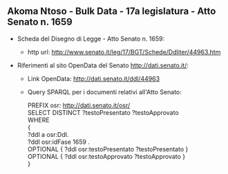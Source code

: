 ## Akoma Ntoso - Bulk Data - 17a legislatura - Atto Senato n. 1659 ##

* Scheda del Disegno di Legge - Atto Senato n. 1659:
	* http url: http://www.senato.it/leg/17/BGT/Schede/Ddliter/44963.htm

* Riferimenti al sito OpenData del Senato http://dati.senato.it/:
	* Link OpenData: http://dati.senato.it/ddl/44963
	* Query SPARQL per i documenti relativi all'Atto Senato:

        PREFIX osr: <http://dati.senato.it/osr/>  
		SELECT DISTINCT ?testoPresentato ?testoApprovato  
		WHERE  
		{  
		    ?ddl a osr:Ddl.  
		    ?ddl osr:idFase 1659 .  
		    OPTIONAL { ?ddl osr:testoPresentato ?testoPresentato }  
		    OPTIONAL { ?ddl osr:testoApprovato ?testoApprovato }  
		}
		